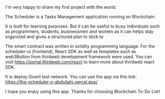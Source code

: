 I'm very happy to share my first project with the world.

The Scheduler is a Tasks Management application running on Blockchain.

It is built for learning purposes. But it can be useful to busy individuals such as programmers, students, businessmen and women as it can helps stay organized and gives a structured plan to stick to


The smart contract was written in solidity programming language.
For the scheduler-ui (frontend), React SDK as well as templates such as web3Button from thirdweb development framework were used. You can visit https://portal.thirdweb.com/react to learn more about thirdweb react SDK.


It is deploy Goerli test network. You can use the app via this link: https://the-scheduler-o-abdullahi.vercel.app/

I hope you enjoy using this app. Thanks for choosing Blockchain To-Do List!
